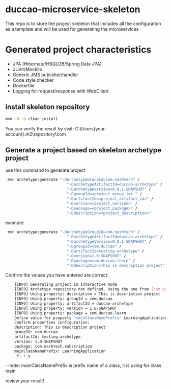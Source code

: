 # duccao-microservice-skeleton
This repo is to store the project skeleton that includes all the configuration as a template and will be used for generating the microservices

# Generated project characteristics
- JPA (Hibernate/HSQLDB/Spring Data JPA)
- JUnit/Mockito
- Generic JMS publisher/handler
- Code style checker
- Dockerfile
- Logging for request/response with WebClient

## install skeleton repository
```sh
mvn -B -U clean install 
```
You can verify the result by visit: C:\Users\{your-account}\.m2\repository\com

## Generate a project based on skeleton archetype project
use this command to generate project
```sh
 mvn archetype:generate "-DarchetypeGroupId=com.nashtech" /
                           "-DarchetypeArtifactId=duccao-archetype" / 
                           "-DarchetypeVersion=0.0.1-SNAPSHOT" /
                           "-DgroupId=<project_group_id>'" /
                           "-DartifactId=<project_artifact_id>" /
                           "-Dversion=<project_version>" /
                           "-Dpackage=<project_package>" /
                           "-Ddescription=<project_description>"
```
example:
```sh
 mvn archetype:generate "-DarchetypeGroupId=com.nashtech" /
                           "-DarchetypeArtifactId=duccao-archetype" / 
                           "-DarchetypeVersion=0.0.1-SNAPSHOT" /
                           "-DgroupId=com.duccao" /
                           "-DartifactId=testing-archetype" /
                           "-Dversion=1.0-SNAPSHOT" /
                           "-Dpackage=com.duccao.learn" /
                           "-Ddescription=This is description project"
```
Confirm the values you have entered are correct:
```sh
    [INFO] Generating project in Interactive mode
    [INFO] Archetype repository not defined. Using the one from [com.duccao:duccao-archetype:0.0.1-SNAPSHOT] found in catalog local
    [INFO] Using property: description = This is description project
    [INFO] Using property: groupId = com.duccao
    [INFO] Using property: artifactId = duccao-archetype
    [INFO] Using property: version = 1.0-SNAPSHOT
    [INFO] Using property: package = com.duccao.learn
    Define value for property 'mainClassNamePrefix' LearningApplication: :
    Confirm properties configuration:
    description: This is description project
    groupId: com.duccao
    artifactId: testing-archetype
    version: 1.0-SNAPSHOT
    package: com.nashtech.subscription
    mainClassNamePrefix: LearningApplication
     Y: : y
```
--note: mainClassNamePrefix is prefix name of a class, it is using for class main

review your result!

